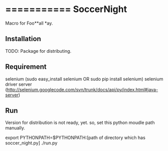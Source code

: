 ===========
SoccerNight
===========

Macro for Foo**all *ay.


Installation
------------

TODO: Package for distributing.


Requirement
------------

selenium (sudo easy_install selenium   OR  sudo pip install selenium)
selenium driver server (http://selenium.googlecode.com/svn/trunk/docs/api/py/index.html#java-server)

Run
------------
Version for distribution is not ready, yet. so, set this python moudle path manually.

export PYTHONPATH=$PYTHONPATH:[path of directory which has soccer_night.py]
./run.py
